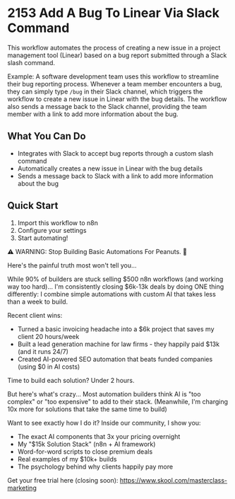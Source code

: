 # 2153 Add A Bug To Linear Via Slack Command

This workflow automates the process of creating a new issue in a project management tool (Linear) based on a bug report submitted through a Slack slash command.

Example: A software development team uses this workflow to streamline their bug reporting process. Whenever a team member encounters a bug, they can simply type `/bug` in their Slack channel, which triggers the workflow to create a new issue in Linear with the bug details. The workflow also sends a message back to the Slack channel, providing the team member with a link to add more information about the bug.

## What You Can Do
- Integrates with Slack to accept bug reports through a custom slash command
- Automatically creates a new issue in Linear with the bug details
- Sends a message back to Slack with a link to add more information about the bug

## Quick Start
1. Import this workflow to n8n
2. Configure your settings
3. Start automating!

⚠️ WARNING: Stop Building Basic Automations For Peanuts. 🚫

Here's the painful truth most won't tell you...

While 90% of builders are stuck selling $500 n8n workflows (and working way too hard)...
I'm consistently closing $6k-13k deals by doing ONE thing differently:
I combine simple automations with custom AI that takes less than a week to build.

Recent client wins:
* Turned a basic invoicing headache into a $6k project that saves my client 20 hours/week
* Built a lead generation machine for law firms - they happily paid $13k (and it runs 24/7)
* Created AI-powered SEO automation that beats funded companies (using $0 in AI costs)

Time to build each solution? Under 2 hours.

But here's what's crazy...
Most automation builders think AI is "too complex" or "too expensive" to add to their stack.
(Meanwhile, I'm charging 10x more for solutions that take the same time to build)

Want to see exactly how I do it?
Inside our community, I show you:
* The exact AI components that 3x your pricing overnight
* My "$15k Solution Stack" (n8n + AI framework)
* Word-for-word scripts to close premium deals
* Real examples of my $10k+ builds
* The psychology behind why clients happily pay more

Get your free trial here (closing soon): https://www.skool.com/masterclass-marketing
